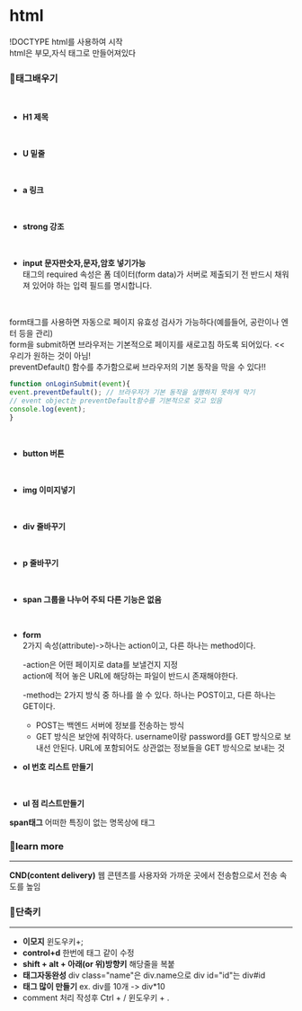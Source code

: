 # html

!DOCTYPE html를 사용하여 시작   
html은 부모,자식 태그로 만들어져있다
### 🎈태그배우기
<br/>

 * **H1 제목** 
 <br/>

 * **U 밑줄** 
<br/>

 * **a 링크** 

<br/>

 * **strong 강조** 

<br/>

 * **input 문자판숫자,문자,암호 넣기가능**    
 태그의 required 속성은 폼 데이터(form data)가 서버로 제출되기 전 반드시 채워져 있어야 하는 입력 필드를 명시합니다.
 <br/> 

   form태그를 사용하면 자동으로 페이지 유효성 검사가 가능하다(예를들어, 공란이나 엔터 등을 관리)    
   form을 submit하면 브라우저는 기본적으로 페이지를 새로고침 하도록 되어있다. << 우리가 원하는 것이 아님!    
   preventDefault() 함수를 추가함으로써 브라우저의 기본 동작을 막을 수 있다!!   

```js
function onLoginSubmit(event){
event.preventDefault(); // 브라우저가 기본 동작을 실행하지 못하게 막기    
// event object는 preventDefault함수를 기본적으로 갖고 있음
console.log(event);
}
```` 

<br/>

 * **button 버튼** 

<br/>

 * **img 이미지넣기** 
<br/> 

 * **div 줄바꾸기** 
<br/>

  * **p 줄바꾸기** 
 <br/>

  * **span 그룹을 나누어 주되 다른 기능은 없음** 
 <br/>

  * **form**   
2가지 속성(attribute)->하나는 action이고, 다른 하나는 method이다.

    -action은 어떤 페이지로 data를 보낼건지 지정    
    action에 적어 놓은 URL에 해당하는 파일이 반드시 존재해야한다.   

    -method는 2가지 방식 중 하나를 쓸 수 있다. 하나는 POST이고, 다른 하나는 GET이다.    
    - POST는 백엔드 서버에 정보를 전송하는 방식    
    - GET 방식은 보안에 취약하다. username이랑 password를 GET 방식으로 보내선 안된다. URL에 포함되어도 상관없는 정보들을 GET 방식으로   보내는 것

* **ol 번호 리스트 만들기**
<br/>

* **ul 점 리스트만들기**

**span태그** 어떠한 특징이 없는 명목상에 태그

### 🎈learn more
***
**CND(content delivery)**
웹 콘텐츠를 사용자와 가까운 곳에서 전송함으로서 전송 속도를 높임   




### 🎈단축키
***
* **이모지**  윈도우키+;
* **control+d** 한번에 태그 같이 수정
* **shift + alt + 아래(or 위)방향키**   해당줄을 복붙 
* **태그자동완성** div class="name"은 div.name으로
div id="id"는 div#id
* **태그 많이 만들기** ex. div를 10개 -> div*10
*  comment 처리  작성후 Ctrl + / 윈도우키 + .

